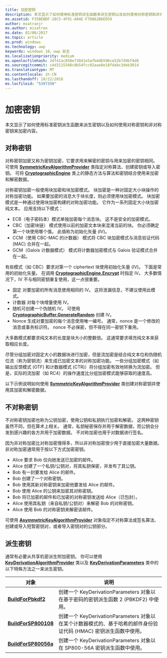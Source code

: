 ```yaml
---
title: 加密密钥
description: 本文显示了如何使用标准密钥派生函数来派生密钥以及如何使用对称密钥和非对称密钥来加密内容。
ms.assetid: F35BEBDF-28C5-4F91-A94E-F7D862B6ED59
author: msatranjr
ms.author: misatran
ms.date: 02/08/2017
ms.topic: article
ms.prod: windows
ms.technology: uwp
keywords: windows 10，uwp 安全
ms.localizationpriority: medium
ms.openlocfilehash: 24f41ac858e73041e5afb4db596ce52b7d9bf4d8
ms.sourcegitcommit: c4d3115348c8b54fcc92aae8e18fdabc3deb301d
ms.translationtype: MT
ms.contentlocale: zh-CN
ms.lasthandoff: 10/22/2018
ms.locfileid: "5397350"
---
```

# <a name="cryptographic-keys"></a>加密密钥




本文显示了如何使用标准密钥派生函数来派生密钥以及如何使用对称密钥和非对称密钥来加密内容。 

## <a name="symmetric-keys"></a>对称密钥


对称密钥加密又称为密钥加密，它要求用来解密的密钥与用来加密的密钥相同。 可使用 [**SymmetricKeyAlgorithmProvider**](https://msdn.microsoft.com/library/windows/apps/br241537) 类指定对称算法、创建密钥或导入密钥。 可将 [**CryptographicEngine**](https://msdn.microsoft.com/library/windows/apps/br241490) 类上的静态方法与算法和密钥结合使用来加密和解密数据。

对称密钥加密一般使用块加密和块加密模式。 块加密是一种对固定大小块操作的对称加密功能。 如果要加密的消息大于块长度，则必须使用块加密模式。 块加密模式是一种通过使用块加密构建的对称加密功能。 它作为一系列固定大小块加密纯文本。 应用支持以下模式：

-   ECB（电子密码本）模式单独加密每个消息块。 这不是安全的加密模式。
-   CBC（加密块链） 模式使用以前的加密文本块来混淆当前的块。 你必须确定第一个块使用哪个值。 此值称为初始化矢量 (IV)。
-   CCM（使用 CBC-MAC 的计数器） 模式将 CBC 块加密模式与消息验证代码 (MAC) 合并在一起。
-   GCM（Galois 计数器模式） 模式将计数器加密模式与 Galois 验证模式合并在一起。

有些模式（如 CBC）要求对第一个 ciphertext 块使用初始化矢量 (IV)。 下面是常用的初始化矢量。 在调用 [**CryptographicEngine.Encrypt**](https://msdn.microsoft.com/library/windows/apps/br241494) 时指定 IV。 大多数情况下，IV 不与相同密钥重复使用，这一点很重要。

-   固定 对要加密的所有消息使用相同的 IV。 这将泄漏信息，不建议使用此模式。
-   计数器 对每个块增量使用 IV。
-   随机可创建一个伪随机 IV。 可使用 [**CryptographicBuffer.GenerateRandom**](https://msdn.microsoft.com/library/windows/apps/br241392) 创建 IV。
-   Nonce 生成对要加密的每个消息使用唯一编号。 通常，nonce 是一个修改的消息或事务标识符。 nonce 不必保密，但不得在同一密钥下重用。

大多数模式都要求纯文本的长度是块大小的整数倍。 这通常要求填充纯文本来获取相应长度。

尽管分组加密对固定大小的数据块进行加密，但是流加密是结合纯文本位和伪随机位流（称为密钥流）来生成已加密文本的对称加密功能。 一些分组加密模式（如输出反馈模式 (OTF) 和计数器模式 (CTR)）将分组加密有效地转换为流加密。 但是，实际的流加密（如 RC4）的操作速度比分组加密模式能够获取的速度高。

以下示例说明如何使用 [**SymmetricKeyAlgorithmProvider**](https://msdn.microsoft.com/library/windows/apps/br241537) 类创建对称密钥并使用其加密和解密数据。

## <a name="asymmetric-keys"></a>不对称密钥


不对称密钥加密也称为公钥加密，使用公钥和私钥执行加密和解密。 这两种密钥虽然不同，但在算术上相关。 通常，私钥秘密保存并用于解密数据，而公钥会分发到感兴趣的各方并用于加密数据。 不对称加密也用于对数据进行签名。

因为非对称加密比对称加密慢得多，所以非对称加密很少用于直接加密大量数据。 非对称加密通常用于按以下方式加密密钥。

-   Alice 要求 Bob 仅向她发送已加密的邮件。
-   Alice 创建了一个私钥/公钥对，将其私钥保密，并发布了其公钥。
-   Bob 有一封要发给 Alice 的邮件。
-   Bob 创建了一个对称密钥。
-   Bob 使用其新对称密钥来加密他要发给 Alice 的邮件。
-   Bob 使用 Alice 的公钥来加密其对称密钥。
-   Bob 将已加密的邮件和已加密的对称密钥发送给 Alice（已包封）。
-   Alice 使用其私钥（来自私钥/公钥对）来解密 Bob 的对称密钥。
-   Alice 使用 Bob 的对称密钥来解密该邮件。

可使用 [**AsymmetricKeyAlgorithmProvider**](https://msdn.microsoft.com/library/windows/apps/br241478) 对象指定不对称算法或签名算法、创建或导入短暂密钥对，或者导入密钥对的公钥部分。

## <a name="deriving-keys"></a>派生密钥


通常有必要从共享机密派生附加密钥。 你可以使用 [**KeyDerivationAlgorithmProvider**](https://msdn.microsoft.com/library/windows/apps/br241518) 类以及 [**KeyDerivationParameters**](https://msdn.microsoft.com/library/windows/apps/br241524) 类中的以下特殊方法之一来派生密钥。

| 对象                                                                            | 说明                                                                                                                                |
|-----------------------------------------------------------------------------------|--------------------------------------------------------------------------------------------------------------------------------------------|
| [**BuildForPbkdf2**](https://msdn.microsoft.com/library/windows/apps/br241525)    | 创建一个 KeyDerivationParameters 对象以在基于密码的密钥派生函数 2 (PBKDF2) 中使用。                                 |
| [**BuildForSP800108**](https://msdn.microsoft.com/library/windows/apps/br241526)  | 创建一个 KeyDerivationParameters 对象以在某个计数器模式的、基于哈希的邮件身份验证代码 (HMAC) 密钥派生函数中使用。 |
| [**BuildForSP80056a**](https://msdn.microsoft.com/library/windows/apps/br241527)  | 创建一个 KeyDerivationParameters 对象以在 SP800-56A 密钥派生函数中使用。                                                 |

 
